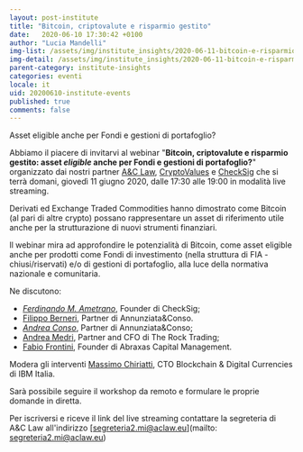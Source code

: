 ```yaml
---
layout: post-institute
title: "Bitcoin, criptovalute e risparmio gestito"
date:   2020-06-10 17:30:42 +0100
author: "Lucia Mandelli"
img-list: /assets/img/institute_insights/2020-06-11-bitcoin-e-risparmio-gestito-thumb.jpg
img-detail: /assets/img/institute_insights/2020-06-11-bitcoin-e-risparmio-gestito.jpg
parent-category: institute-insights
categories: eventi
locale: it
uid: 20200610-institute-events
published: true
comments: false
---
```

Asset eligible anche per Fondi e gestioni di portafoglio?

Abbiamo il piacere di invitarvi al webinar "**Bitcoin, criptovalute e risparmio gestito: asset _eligible_ anche per Fondi e gestioni di portafoglio?**" organizzato dai nostri partner [A&C Law](https://aclaw.eu/it/home/), [CryptoValues](https://cryptovalues.eu//) e [CheckSig](https:/checksig.io/) che si terrà domani, giovedì 11 giugno 2020,
dalle 17:30 alle 19:00 in modalità live streaming.  

Derivati ed Exchange Traded Commodities hanno dimostrato come Bitcoin (al pari di altre crypto) possano rappresentare un asset di riferimento utile anche per la strutturazione di nuovi strumenti finanziari.

ll webinar mira ad approfondire le potenzialità di Bitcoin, come asset eligible anche per prodotti come Fondi di investimento (nella struttura di FIA - chiusi/riservati) e/o di gestioni di portafoglio, alla luce della normativa nazionale e comunitaria.

Ne discutono:

- [*Ferdinando M. Ametrano*](http://www.ametrano.net/bbt/), Founder di CheckSig;
- [Filippo Berneri](https://www.linkedin.com/in/filippo-berneri-151a448/), Partner di Annunziata&Conso.
- [*Andrea Conso*](https://www.linkedin.com/in/andrea-conso/), Partner di Annunziata&Conso;
- [Andrea Medri](https://www.linkedin.com/in/andrea-medri-5792828b/), Partner and CFO di The Rock Trading;
- [Fabio Frontini](https://www.linkedin.com/in/fabio-frontini-0297b71/), Founder di Abraxas Capital Management.

Modera gli interventi [Massimo Chiriatti](https://www.linkedin.com/in/massimochiriatti/?originalSubdomain=it), CTO Blockchain & Digital Currencies di IBM Italia.

Sarà possibile seguire il workshop da remoto e formulare le proprie domande in diretta.

Per iscriversi e riceve il link del live streaming contattare la segreteria di A&C Law all'indirizzo [segreteria2.mi@aclaw.eu](mailto: segreteria2.mi@aclaw.eu)
